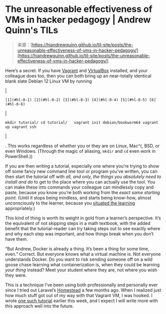 <!--yml
category: 未分类
date: 2024-05-29 12:50:01
-->

# The unreasonable effectiveness of VMs in hacker pedagogy | Andrew Quinn's TILs

> 来源：[https://hiandrewquinn.github.io/til-site/posts/the-unreasonable-effectiveness-of-vms-in-hacker-pedagogy/](https://hiandrewquinn.github.io/til-site/posts/the-unreasonable-effectiveness-of-vms-in-hacker-pedagogy/)

Here’s a secret. If you have [Vagrant](https://www.vagrantup.com/) and [VirtualBox](https://www.virtualbox.org/) installed, and your colleague does too, then you can both bring up an near-totally identical blank slate Debian 12 Linux VM by running

|  
```
[1](#hl-0-1) [2](#hl-0-2) [3](#hl-0-3) [4](#hl-0-4) [5](#hl-0-5) [6](#hl-0-6) 
```

 |  
```
mkdir tutorial/ cd tutorial/   vagrant init debian/bookworm64 vagrant up vagrant ssh 
```

 |

. This works regardless of whether you or they are on Linux, Mac^(, BSD, or even Windows. (Through the magic of aliasing, `mkdir` and `cd` even work in PowerShell.))

If you are then writing a tutorial, especially one where you’re trying to show off some fancy new command line tool or program you’ve written, you can then start the tutorial off with *all, and only, the things you absolutely need to install and do* to get to the place where you can actually use the tool. You can make these into commands your colleague can mindlessly copy and paste, because you know you’re both working from the *exact same starting point.* (Until it stops being mindless, and starts being know-how, almost unconsciously to the learner, because you [situated the learning](https://www.johnseelybrown.com/Situated%20Cognition%20and%20the%20culture%20of%20learning.pdf) appropriately.)

This kind of thing is worth its weight in gold from a learner’s perspective. It’s the equivalent of not skipping steps in a math textbook, with the added benefit that the tutorial-reader can try taking steps out to see exactly where and why each step was important, and how things break when you don’t have them.

“But Andrew, Docker is already a thing. It’s been a thing for some time, even.” Correct. But everyone knows what a virtual machine is. Not everyone understands Docker. Do you want to risk sending someone off on a wild goose chase learning what containerization is, when they could be learning *your thing* instead? Meet your student where they are, not where you wish they were.

This is a technique I’ve been using both professionally and personally ever since I tried out Laravel’s [Homestead](https://laravel.com/docs/11.x/homestead) a few months ago. When I realized just how much stuff got out of my way with that Vagrant VM, I was hooked. I wrote [one such tutorial](https://andrew-quinn.me/reposurgeon/) earlier this week, and I expect I will write more with this approach well into the future.